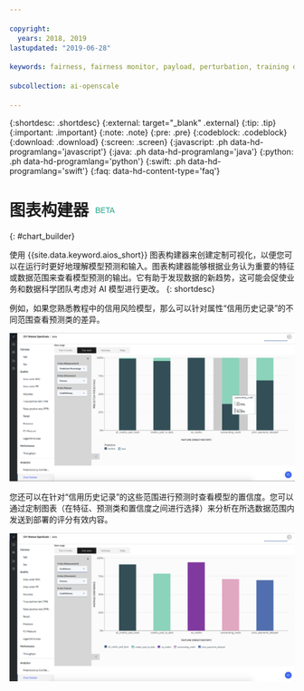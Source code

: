 ```yaml
---

copyright:
  years: 2018, 2019
lastupdated: "2019-06-28"

keywords: fairness, fairness monitor, payload, perturbation, training data, debiased

subcollection: ai-openscale

---
```


{:shortdesc: .shortdesc}
{:external: target="_blank" .external}
{:tip: .tip}
{:important: .important}
{:note: .note}
{:pre: .pre}
{:codeblock: .codeblock}
{:download: .download}
{:screen: .screen}
{:javascript: .ph data-hd-programlang='javascript'}
{:java: .ph data-hd-programlang='java'}
{:python: .ph data-hd-programlang='python'}
{:swift: .ph data-hd-programlang='swift'}
{:faq: data-hd-content-type='faq'}

# 图表构建器 ![beta 标记](images/beta.png)
{: #chart_builder}

使用 {{site.data.keyword.aios_short}} 图表构建器来创建定制可视化，以便您可以在运行时更好地理解模型预测和输入。图表构建器能够根据业务认为重要的特征或数据范围来查看模型预测的输出。它有助于发现数据的新趋势，这可能会促使业务和数据科学团队考虑对 AI 模型进行更改。
{: shortdesc}

例如，如果您熟悉教程中的信用风险模型，那么可以针对属性“信用历史记录”的不同范围查看预测类的差异。 

   ![此图表按特征年龄显示性别的特征预测](images/by_custom_chart.png)
      
   您还可以在针对“信用历史记录”的这些范围进行预测时查看模型的置信度。您可以通过定制图表（在特征、预测类和置信度之间进行选择）来分析在所选数据范围内发送到部署的评分有效内容。

   ![此图表按特征年龄显示性别的特征预测](images/by_custom_chart002.png)
   
